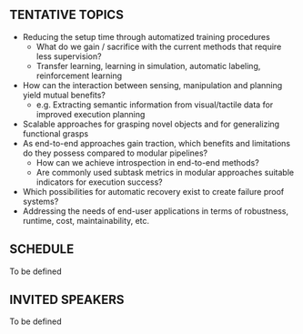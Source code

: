 ## TENTATIVE TOPICS

* Reducing the setup time through automatized training procedures
  * What do we gain / sacrifice with the current methods that require less supervision?
  * Transfer learning, learning in simulation, automatic labeling, reinforcement learning
* How can the interaction between sensing, manipulation and planning yield mutual benefits?
  * e.g. Extracting semantic information from visual/tactile data for improved execution planning
* Scalable approaches for grasping novel objects and for generalizing functional grasps
* As end-to-end approaches gain traction, which benefits and limitations do they possess compared to modular pipelines?
  * How can we achieve introspection in end-to-end methods?
  * Are commonly used subtask metrics in modular approaches suitable indicators for execution success?
* Which possibilities for automatic recovery exist to create failure proof systems?
* Addressing the needs of end-user applications in terms of robustness, runtime, cost, maintainability, etc.

## SCHEDULE
To be defined

## INVITED SPEAKERS
To be defined
